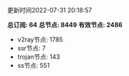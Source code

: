 更新时间2022-07-31 20:18:57

**总订阅: 64**
**总节点: 8449**
**有效节点: 2486**
- v2ray节点: 1785
- ssr节点: 7
- trojan节点: 143
- ss节点: 551
